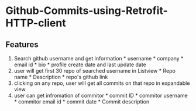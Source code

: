 # Github-Commits-using-Retrofit-HTTP-client
## Features
1. Search github username and get information 
          * username
          * company
          * email id
          * bio
          * profile create date and last update date
2. user will get first 30 repo of searched username in Listview
          * Repo name
          * Description
          * repo's github link
3. clicking on any repo, user will get all commits on that repo in expandable view
4. user can get infromation of commitor 
          * commit ID
          * commitor username
          * commitor email id
          * commit date
          * Commit description
